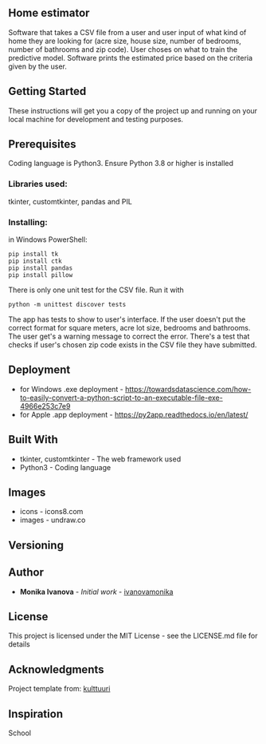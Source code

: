 ## Home estimator

Software that takes a CSV file from a user and user input of what kind of home they are looking for (acre size, house size, number of bedrooms, number of bathrooms and zip code). User choses on what to train the predictive model. Software prints the estimated price based on the criteria given by the user.

## Getting Started
These instructions will get you a copy of the project up and running on your local machine for development and testing purposes.


## Prerequisites
Coding language is Python3.
Ensure Python 3.8 or higher is installed

### Libraries used: 
tkinter, customtkinter, pandas and PIL

### Installing: 
in Windows PowerShell:

```
pip install tk
pip install ctk
pip install pandas
pip install pillow

```

There is only one unit test for the CSV file. Run it with 

```
python -m unittest discover tests
```
The app has tests to show to user's interface. If the user doesn't put the correct format for square meters, acre lot size, bedrooms and bathrooms. The user get's a warning message to correct the error. There's a test that checks if user's chosen zip code exists in the CSV file they have submitted.

## Deployment

* for Windows .exe deployment - https://towardsdatascience.com/how-to-easily-convert-a-python-script-to-an-executable-file-exe-4966e253c7e9
* for Apple .app deployment - https://py2app.readthedocs.io/en/latest/

## Built With
* tkinter, customtkinter - The web framework used
* Python3 - Coding language

## Images
* icons -  icons8.com
* images - undraw.co

## Versioning


## Author

* **Monika Ivanova** - *Initial work* - [ivanovamonika](https://github.com/ivanovamonika)

## License
This project is licensed under the MIT License - see the LICENSE.md file for details

## Acknowledgments
Project template from: 
[kulttuuri](https://github.com/kulttuuri/python_customtkinter_multipage_app_example)

## Inspiration
School
